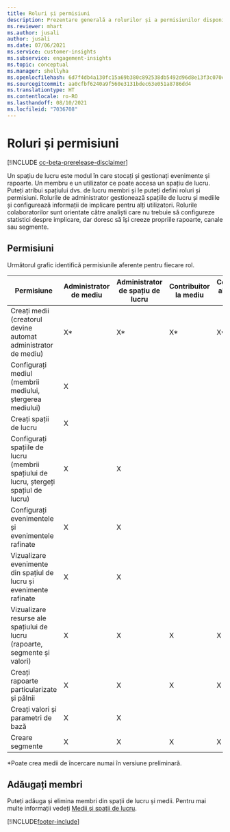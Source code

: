```yaml
---
title: Roluri și permisiuni
description: Prezentare generală a rolurilor și a permisiunilor disponibile membrilor spațiului de lucru.
ms.reviewer: mhart
ms.author: jusali
author: jusali
ms.date: 07/06/2021
ms.service: customer-insights
ms.subservice: engagement-insights
ms.topic: conceptual
ms.manager: shellyha
ms.openlocfilehash: 6d7f4db4a130fc15a69b380c892538db5492d96d8e13f3c070c6a6b9bd098371
ms.sourcegitcommit: aa0cfbf6240a9f560e3131bdec63e051a8786dd4
ms.translationtype: HT
ms.contentlocale: ro-RO
ms.lasthandoff: 08/10/2021
ms.locfileid: "7036708"
---
```

# <a name="roles-and-permissions"></a>Roluri și permisiuni

[!INCLUDE [cc-beta-prerelease-disclaimer](includes/cc-beta-prerelease-disclaimer.md)]

Un spațiu de lucru este modul în care stocați și gestionați evenimente și rapoarte. Un membru e un utilizator ce poate accesa un spațiu de lucru. Puteți atribui spațiului dvs. de lucru membri și le puteți defini roluri și permisiuni. Rolurile de administrator gestionează spațiile de lucru și mediile și configurează informații de implicare pentru alți utilizatori. Rolurile colaboratorilor sunt orientate către analiști care nu trebuie să configureze statistici despre implicare, dar doresc să își creeze propriile rapoarte, canale sau segmente.

## <a name="permissions"></a>Permisiuni
  
Următorul grafic identifică permisiunile aferente pentru fiecare rol. 

| Permisiune | Administrator de mediu | Administrator de spațiu de lucru | Contribuitor la mediu | Colaborator al spațiului de lucru | 
|--|--|--|--|--|
| Creați medii (creatorul devine automat administrator de mediu) | X* | X* | X* | X* |  
| Configurați mediul (membrii mediului, ștergerea mediului) | X |  |  |  |  
| Creați spații de lucru | X |  |  |  |  
| Configurați spațiile de lucru (membrii spațiului de lucru, ștergeți spațiul de lucru) | X | X |  |  |  
| Configurați evenimentele și evenimentele rafinate | X | X | |  |  
| Vizualizare evenimente din spațiul de lucru și evenimente rafinate | X | X | |  |  
| Vizualizare resurse ale spațiului de lucru (rapoarte, segmente și valori)| X | X | X | X |  
| Creați rapoarte particularizate și pâlnii | X | X | X | X |  
| Creați valori și parametri de bază| X | X |  |  |  
| Creare segmente| X | X | X | X |  

*Poate crea medii de încercare numai în versiune preliminară. 

## <a name="add-members"></a>Adăugați membri

Puteți adăuga și elimina membri din spații de lucru și medii. Pentru mai multe informații vedeți [Medii și spații de lucru](manage-environments-workspaces.md).


[!INCLUDE[footer-include](../includes/footer-banner.md)]

